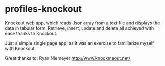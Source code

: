 # profiles-knockout
Knockout web app, which reads Json array from a text file and displays the data in tabular form. Retrieve, insert, update and delete all achieved with ease thanks to Knockout.

Just a simple single page app, as it was an exercise to familiarize myself with Knockout.

Great thanks to:
Ryan Niemeyer
http://www.knockmeout.net/
